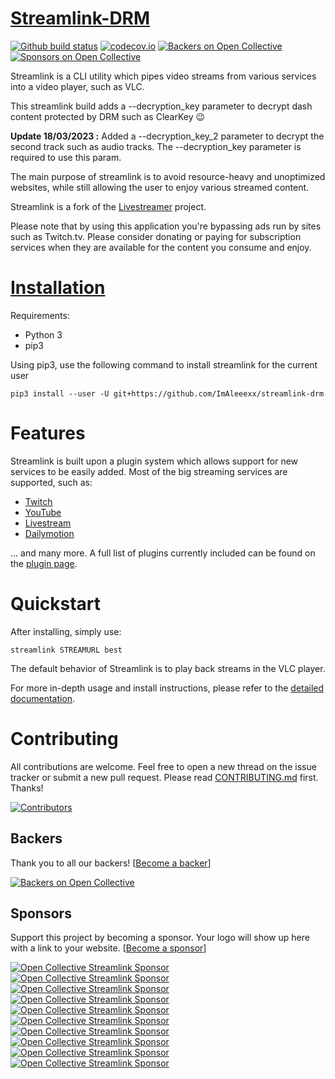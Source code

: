 # [Streamlink-DRM][streamlink-website]

[![Github build status][workflow-status-badge]][workflow-status]
[![codecov.io][codecov-coverage-badge]][codecov-coverage] [![Backers on Open Collective][opencollective-backers-badge]](#backers) [![Sponsors on Open Collective][opencollective-sponsors-badge]](#sponsors)

Streamlink is a CLI utility which pipes video streams from various services into a video player, such as VLC.

This streamlink build adds a --decryption_key parameter to decrypt dash content protected by DRM such as ClearKey 😉

**Update 18/03/2023 :** Added a --decryption_key_2 parameter to decrypt the second track such as audio tracks. The --decryption_key parameter is required to use this param.

The main purpose of streamlink is to avoid resource-heavy and unoptimized websites, while still allowing the user to enjoy various streamed content.

Streamlink is a fork of the [Livestreamer][livestreamer] project.

Please note that by using this application you're bypassing ads run by
sites such as Twitch.tv. Please consider donating or paying for subscription
services when they are available for the content you consume and enjoy.


# [Installation][streamlink-installation]

Requirements: 
- Python 3
- pip3

Using pip3, use the following command to install streamlink for the current user
```
pip3 install --user -U git+https://github.com/ImAleeexx/streamlink-drm
```


# Features

Streamlink is built upon a plugin system which allows support for new services to be easily added.
Most of the big streaming services are supported, such as:

- [Twitch](https://www.twitch.tv)
- [YouTube](https://www.youtube.com)
- [Livestream](https://livestream.com)
- [Dailymotion](https://www.dailymotion.com)

... and many more. A full list of plugins currently included can be found on the [plugin page][streamlink-plugins].


# Quickstart

After installing, simply use:

```
streamlink STREAMURL best
```

The default behavior of Streamlink is to play back streams in the VLC player.

For more in-depth usage and install instructions, please refer to the [detailed documentation][streamlink-documentation].


# Contributing

All contributions are welcome.
Feel free to open a new thread on the issue tracker or submit a new pull request.
Please read [CONTRIBUTING.md][contributing] first. Thanks!

[![Contributors][opencollective-contributors]][contributors]


## Backers

Thank you to all our backers! \[[Become a backer][opencollective-backer]\]

[![Backers on Open Collective][opencollective-backers-image]][opencollective-backers]


## Sponsors

Support this project by becoming a sponsor. Your logo will show up here with a link to your website. \[[Become a sponsor][opencollective-sponsor]\]

[![Open Collective Streamlink Sponsor](https://opencollective.com/streamlink/sponsor/0/avatar.svg)](https://opencollective.com/streamlink/sponsor/0/website)
[![Open Collective Streamlink Sponsor](https://opencollective.com/streamlink/sponsor/1/avatar.svg)](https://opencollective.com/streamlink/sponsor/1/website)
[![Open Collective Streamlink Sponsor](https://opencollective.com/streamlink/sponsor/2/avatar.svg)](https://opencollective.com/streamlink/sponsor/2/website)
[![Open Collective Streamlink Sponsor](https://opencollective.com/streamlink/sponsor/3/avatar.svg)](https://opencollective.com/streamlink/sponsor/3/website)
[![Open Collective Streamlink Sponsor](https://opencollective.com/streamlink/sponsor/4/avatar.svg)](https://opencollective.com/streamlink/sponsor/4/website)
[![Open Collective Streamlink Sponsor](https://opencollective.com/streamlink/sponsor/5/avatar.svg)](https://opencollective.com/streamlink/sponsor/5/website)
[![Open Collective Streamlink Sponsor](https://opencollective.com/streamlink/sponsor/6/avatar.svg)](https://opencollective.com/streamlink/sponsor/6/website)
[![Open Collective Streamlink Sponsor](https://opencollective.com/streamlink/sponsor/7/avatar.svg)](https://opencollective.com/streamlink/sponsor/7/website)
[![Open Collective Streamlink Sponsor](https://opencollective.com/streamlink/sponsor/8/avatar.svg)](https://opencollective.com/streamlink/sponsor/8/website)
[![Open Collective Streamlink Sponsor](https://opencollective.com/streamlink/sponsor/9/avatar.svg)](https://opencollective.com/streamlink/sponsor/9/website)


  [streamlink-website]: https://streamlink.github.io
  [streamlink-plugins]: https://streamlink.github.io/plugins.html
  [streamlink-documentation]: https://streamlink.github.io/cli.html
  [streamlink-installation]: https://streamlink.github.io/install.html
  [streamlink-installation-windows]: https://streamlink.github.io/install.html#windows
  [streamlink-installation-macos]: https://streamlink.github.io/install.html#macos
  [streamlink-installation-linux-and-bsd]: https://streamlink.github.io/install.html#linux-and-bsd
  [streamlink-installation-pypi-source]: https://streamlink.github.io/install.html#pypi-package-and-source-code
  [livestreamer]: https://github.com/chrippa/livestreamer
  [contributing]: https://github.com/streamlink/streamlink/blob/master/CONTRIBUTING.md
  [changelog]: https://github.com/streamlink/streamlink/blob/master/CHANGELOG.rst
  [contributors]: https://github.com/streamlink/streamlink/graphs/contributors
  [workflow-status]: https://github.com/streamlink/streamlink/actions?query=event%3Apush
  [workflow-status-badge]: https://github.com/streamlink/streamlink/workflows/Test,%20build%20and%20deploy/badge.svg?branch=master&event=push
  [codecov-coverage]: https://codecov.io/github/streamlink/streamlink?branch=master
  [codecov-coverage-badge]: https://codecov.io/github/streamlink/streamlink/coverage.svg?branch=master
  [opencollective-contributors]: https://opencollective.com/streamlink/contributors.svg?width=890
  [opencollective-backer]: https://opencollective.com/streamlink#backer
  [opencollective-backers]: https://opencollective.com/streamlink#backers
  [opencollective-backers-image]: https://opencollective.com/streamlink/backers.svg?width=890
  [opencollective-sponsor]: https://opencollective.com/streamlink#sponsor
  [opencollective-backers-badge]: https://opencollective.com/streamlink/backers/badge.svg
  [opencollective-sponsors-badge]: https://opencollective.com/streamlink/sponsors/badge.svg
